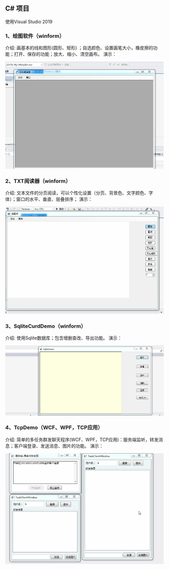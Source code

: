 ## C# 项目
使用Visual Studio 2019

### 1、绘图软件（winform）
介绍: 画基本的线和图形(圆形、矩形) ；自选颜色、设置画笔大小，橡皮擦的功能；打开、保存的功能；放大、缩小、清空画布。
演示：

![txtreader](demo/txtreader.gif)

### 2、TXT阅读器（winform）
介绍: 文本文件的分页阅读，可以个性化设置（分页、背景色、文字颜色、字体）；窗口的水平、垂直、层叠排序；
演示：

![huitu](demo/huitu.gif)

### 3、SqliteCurdDemo（winform）
介绍: 使用Sqlite数据库；包含增删查改、导出功能。
演示：

![huitu](demo/sqliteDemo.gif)

### 4、TcpDemo（WCF、WPF，TCP应用）
介绍: 简单的多任务群发聊天程序(WCF、WPF，TCP应用)：服务端监听，转发消息；客户端登录、发送消息、图片的功能。
演示：

![tcp](demo/tcpDemo.gif)

